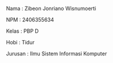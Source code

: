 Nama : Zibeon Jonriano Wisnumoerti

NPM : 2406355634

Kelas : PBP D

Hobi : Tidur

Jurusan : Ilmu Sistem Informasi Komputer
